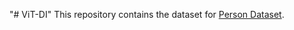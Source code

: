 "# ViT-DI" 
This repository contains the dataset for [Person Dataset](https://drive.google.com/drive/folders/1roJQ4Bk3BxdIOXMBp9sXzOGH9eho0AF6).
